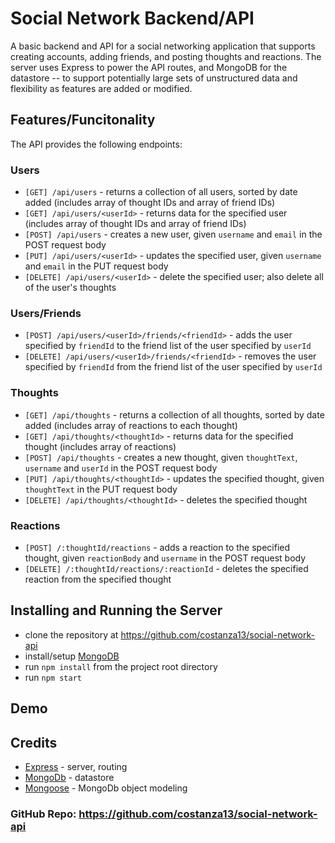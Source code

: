 # Social Network Backend/API

A basic backend and API for a social networking application that supports creating accounts, adding friends, and posting thoughts and reactions.  The server uses Express to power the API routes, and MongoDB for the datastore -- to support potentially large sets of unstructured data and flexibility as features are added or modified.

## Features/Funcitonality

The API provides the following endpoints:
### Users
- `[GET] /api/users` - returns a collection of all users, sorted by date added (includes array of thought IDs and array of friend IDs)
- `[GET] /api/users/<userId>` - returns data for the specified user (includes array of thought IDs and array of friend IDs)
- `[POST] /api/users` - creates a new user, given `username` and `email` in the POST request body
- `[PUT] /api/users/<userId>` - updates the specified user, given  `username` and `email` in the PUT request body
- `[DELETE] /api/users/<userId>` - delete the specified user; also delete all of the user's thoughts

### Users/Friends
- `[POST] /api/users/<userId>/friends/<friendId>` - adds the user specified by `friendId` to the friend list of the user specified by `userId`
- `[DELETE] /api/users/<userId>/friends/<friendId>` - removes the user specified by `friendId` from the friend list of the user specified by `userId`

### Thoughts
- `[GET] /api/thoughts` - returns a collection of all thoughts, sorted by date added (includes array of reactions to each thought)
- `[GET] /api/thoughts/<thoughtId>` - returns data for the specified thought (includes array of reactions)
- `[POST] /api/thoughts` - creates a new thought, given `thoughtText`, `username` and `userId` in the POST request body
- `[PUT] /api/thoughts/<thoughtId>` - updates the specified thought, given `thoughtText` in the PUT request body
- `[DELETE] /api/thoughts/<thoughtId>` - deletes the specified thought

### Reactions
- `[POST] /:thoughtId/reactions` - adds a reaction to the specified thought, given `reactionBody` and `username` in the POST request body
- `[DELETE] /:thoughtId/reactions/:reactionId` - deletes the specified reaction from the specified thought

## Installing and Running the Server
- clone the repository at https://github.com/costanza13/social-network-api
- install/setup [MongoDB](https://docs.mongodb.com/manual/installation/)
- run `npm install` from the project root directory
- run `npm start`

## Demo



## Credits
- [Express](https://www.npmjs.com/package/express) - server, routing
- [MongoDb](https://www.mongodb.com/) - datastore
- [Mongoose](https://mongoosejs.com/) - MongoDb object modeling

### GitHub Repo: https://github.com/costanza13/social-network-api
